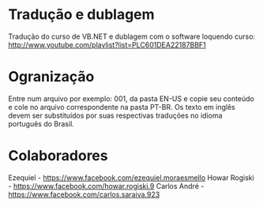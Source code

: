 Tradução e dublagem
=================

Tradução do curso de VB.NET e dublagem com o software loquendo
curso: http://www.youtube.com/playlist?list=PLC601DEA22187BBF1


Ogranização
=============

Entre num arquivo por exemplo: 001, da pasta EN-US e copie seu
conteúdo e cole no arquivo correspondente na pasta PT-BR. Os
texto em inglês devem ser substituídos por suas respectivas
traduções no idioma português do Brasil.


Colaboradores
==============
Ezequiel - https://www.facebook.com/ezequiel.moraesmello
Howar Rogiski - https://www.facebook.com/howar.rogiski.9
Carlos André - https://www.facebook.com/carlos.saraiva.923
